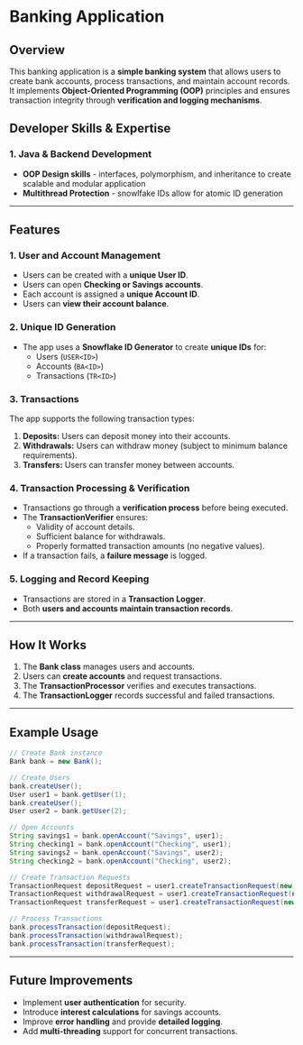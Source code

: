 # **Banking Application**

## **Overview**
This banking application is a **simple banking system** that allows users to create bank accounts, process transactions, and maintain account records. It implements **Object-Oriented Programming (OOP)** principles and ensures transaction integrity through **verification and logging mechanisms**.

## **Developer Skills & Expertise**

### **1. Java & Backend Development**
- **OOP Design skills** - interfaces, polymorphism, and inheritance to create scalable and modular application
- **Multithread Protection** - snowlfake IDs allow for atomic ID generation

---

## **Features**
### **1. User and Account Management**
- Users can be created with a **unique User ID**.
- Users can open **Checking or Savings accounts**.
- Each account is assigned a **unique Account ID**.
- Users can **view their account balance**.

### **2. Unique ID Generation**
- The app uses a **Snowflake ID Generator** to create **unique IDs** for:
  - Users (`USER<ID>`)
  - Accounts (`BA<ID>`)
  - Transactions (`TR<ID>`)

### **3. Transactions**
The app supports the following transaction types:
1. **Deposits:** Users can deposit money into their accounts.
2. **Withdrawals:** Users can withdraw money (subject to minimum balance requirements).
3. **Transfers:** Users can transfer money between accounts.

### **4. Transaction Processing & Verification**
- Transactions go through a **verification process** before being executed.
- The **TransactionVerifier** ensures:
  - Validity of account details.
  - Sufficient balance for withdrawals.
  - Properly formatted transaction amounts (no negative values).
- If a transaction fails, a **failure message** is logged.

### **5. Logging and Record Keeping**
- Transactions are stored in a **Transaction Logger**.
- Both **users and accounts maintain transaction records**.

---

## **How It Works**
1. The **Bank class** manages users and accounts.
2. Users can **create accounts** and request transactions.
3. The **TransactionProcessor** verifies and executes transactions.
4. The **TransactionLogger** records successful and failed transactions.

---

## **Example Usage**
```java
// Create Bank instance
Bank bank = new Bank();

// Create Users
bank.createUser();
User user1 = bank.getUser(1);
bank.createUser();
User user2 = bank.getUser(2);

// Open Accounts
String savings1 = bank.openAccount("Savings", user1);
String checking1 = bank.openAccount("Checking", user1);
String savings2 = bank.openAccount("Savings", user2);
String checking2 = bank.openAccount("Checking", user2);

// Create Transaction Requests
TransactionRequest depositRequest = user1.createTransactionRequest(new int[]{savings1}, 1000, 0);
TransactionRequest withdrawalRequest = user1.createTransactionRequest(new int[]{savings1}, 500, 1);
TransactionRequest transferRequest = user1.createTransactionRequest(new int[]{savings1, checking1}, 300, 2);

// Process Transactions
bank.processTransaction(depositRequest);
bank.processTransaction(withdrawalRequest);
bank.processTransaction(transferRequest);
```

---

## **Future Improvements**
- Implement **user authentication** for security.
- Introduce **interest calculations** for savings accounts.
- Improve **error handling** and provide **detailed logging**.
- Add **multi-threading** support for concurrent transactions.

